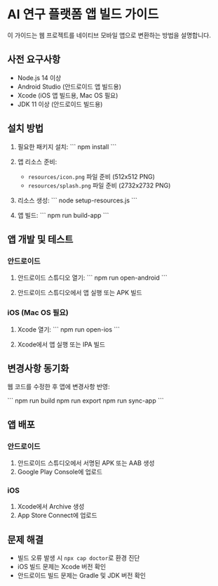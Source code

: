 # AI 연구 플랫폼 앱 빌드 가이드

이 가이드는 웹 프로젝트를 네이티브 모바일 앱으로 변환하는 방법을 설명합니다.

## 사전 요구사항

- Node.js 14 이상
- Android Studio (안드로이드 앱 빌드용)
- Xcode (iOS 앱 빌드용, Mac OS 필요)
- JDK 11 이상 (안드로이드 빌드용)

## 설치 방법

1. 필요한 패키지 설치:
   \`\`\`
   npm install
   \`\`\`

2. 앱 리소스 준비:
   - `resources/icon.png` 파일 준비 (512x512 PNG)
   - `resources/splash.png` 파일 준비 (2732x2732 PNG)

3. 리소스 생성:
   \`\`\`
   node setup-resources.js
   \`\`\`

4. 앱 빌드:
   \`\`\`
   npm run build-app
   \`\`\`

## 앱 개발 및 테스트

### 안드로이드

1. 안드로이드 스튜디오 열기:
   \`\`\`
   npm run open-android
   \`\`\`

2. 안드로이드 스튜디오에서 앱 실행 또는 APK 빌드

### iOS (Mac OS 필요)

1. Xcode 열기:
   \`\`\`
   npm run open-ios
   \`\`\`

2. Xcode에서 앱 실행 또는 IPA 빌드

## 변경사항 동기화

웹 코드를 수정한 후 앱에 변경사항 반영:

\`\`\`
npm run build
npm run export
npm run sync-app
\`\`\`

## 앱 배포

### 안드로이드

1. 안드로이드 스튜디오에서 서명된 APK 또는 AAB 생성
2. Google Play Console에 업로드

### iOS

1. Xcode에서 Archive 생성
2. App Store Connect에 업로드

## 문제 해결

- 빌드 오류 발생 시 `npx cap doctor`로 환경 진단
- iOS 빌드 문제는 Xcode 버전 확인
- 안드로이드 빌드 문제는 Gradle 및 JDK 버전 확인
